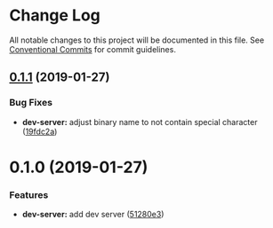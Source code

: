 # Change Log

All notable changes to this project will be documented in this file.
See [Conventional Commits](https://conventionalcommits.org) for commit guidelines.

## [0.1.1](https://github.com/open-wc/open-wc/tree/master/packages/dev-server/compare/@open-wc/dev-server@0.1.0...@open-wc/dev-server@0.1.1) (2019-01-27)


### Bug Fixes

* **dev-server:** adjust binary name to not contain special character ([19fdc2a](https://github.com/open-wc/open-wc/tree/master/packages/dev-server/commit/19fdc2a))





# 0.1.0 (2019-01-27)


### Features

* **dev-server:** add dev server ([51280e3](https://github.com/open-wc/open-wc/tree/master/packages/dev-server/commit/51280e3))
